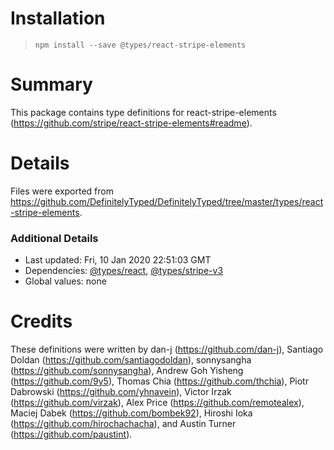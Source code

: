 # Installation
> `npm install --save @types/react-stripe-elements`

# Summary
This package contains type definitions for react-stripe-elements (https://github.com/stripe/react-stripe-elements#readme).

# Details
Files were exported from https://github.com/DefinitelyTyped/DefinitelyTyped/tree/master/types/react-stripe-elements.

### Additional Details
 * Last updated: Fri, 10 Jan 2020 22:51:03 GMT
 * Dependencies: [@types/react](https://npmjs.com/package/@types/react), [@types/stripe-v3](https://npmjs.com/package/@types/stripe-v3)
 * Global values: none

# Credits
These definitions were written by dan-j (https://github.com/dan-j), Santiago Doldan (https://github.com/santiagodoldan), sonnysangha (https://github.com/sonnysangha), Andrew Goh Yisheng (https://github.com/9y5), Thomas Chia (https://github.com/thchia), Piotr Dabrowski (https://github.com/yhnavein), Victor Irzak (https://github.com/virzak), Alex Price (https://github.com/remotealex), Maciej Dabek (https://github.com/bombek92), Hiroshi Ioka (https://github.com/hirochachacha), and Austin Turner (https://github.com/paustint).
